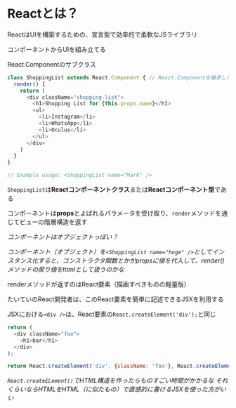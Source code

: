 # Reactとは？

ReactはUIを構築するための、宣言型で効率的で柔軟なJSライブラリ

コンポーネントからUIを組み立てる

React.Componentのサブクラス
```js
class ShoppingList extends React.Component { // React.Componentを継承したShoppingListクラス
  render() {
    return (
      <div className="shopping-list">
        <h1>Shopping List for {this.props.name}</h1>
        <ul>
          <li>Instagram</li>
          <li>WhatsApp</li>
          <li>Oculus</li>
        </ul>
      </div>
    )
  }
}

// Example usage: <ShoppingList name="Mark" />
```
```ShoppingList```は**Reactコンポーネントクラス**または**Reactコンポーネント型**である

コンポーネントは**props**とよばれるパラメータを受け取り、```render```メソッドを通じてビューの階層構造を返す

*コンポーネントはオブジェクトっぽい？*

*コンポーネント（オブジェクト）を```<ShoppingList name="hoge" />```としてインスタンス化すると、コンストラクタ関数とかがpropsに値を代入して、render()メソッドの戻り値をhtmlとして扱うのかな*

renderメソッドが返すのはReact要素（描画すべきものの軽量版）

たいていのReact開発者は、このReact要素を簡単に記述できるJSXを利用する

JSXにおける```<div />```は、React要素の```React.createElement('div');```と同じ

```js
return (
  <div className="foo">
    <h1>bar</h1>
  </div>
);
```
```js
return React.createElement('div', {className: 'foo'}, React.createElement('h1', null, 'bar'));
```

*```React.createELement()```でHTML構造を作ったらものすごい時間がかかるな*
*それくらいならHTMLをHTML（に似たもの）で直感的に書けるJSXを使った方がいい*